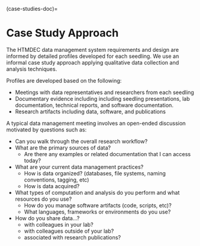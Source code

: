 (case-studies-doc)=
# Case Study Approach

The HTMDEC data management system requirements and design are informed by
detailed profiles developed for each seedling. We use an informal case study
approach applying qualitative data collection and analysis techniques. 

Profiles are developed based on the following:
* Meetings with data representatives and researchers from each seedling
* Documentary evidence including including seedling presentations, lab
  documentation, technical reports, and software documentation.
* Research artifacts including data, software, and publications 

A typical data management meeting involves an open-ended discussion motivated by
questions such as:
* Can you walk through the overall research workflow?
* What are the primary sources of data? 
  * Are there any examples or related documentation that I can access today?
* What are your current data management practices?
  * How is data organized? (databases, file systems, naming conventions, tagging, etc)
  * How is data acquired?
* What types of computation and analysis do you perform and what resources do
  you use?
  * How do you manage software artifacts (code, scripts, etc)?
  * What languages, frameworks or environments do you use?
* How do you share data...?
  * with colleagues in your lab?
  * with colleagues outside of your lab?
  * associated with research publications?

